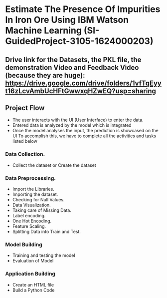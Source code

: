 # Estimate The Presence Of Impurities In Iron Ore Using IBM Watson Machine Learning (SI-GuidedProject-3105-1624000203)

## Drive link for the Datasets, the PKL file, the demonstration Video and Feedback Video (because they are huge): https://drive.google.com/drive/folders/1vfTqEyyt16zLcvAmbUcHFtGwwxqHZwEQ?usp=sharing

## Project Flow
- The user interacts with the UI (User Interface) to enter the data.
- Entered data is analyzed by the model which is integrated
- Once the model analyses the input, the prediction is showcased on the UI
 To accomplish this, we have to complete all the activities and tasks listed below
 ### Data Collection.
   - Collect the dataset or Create the dataset
 ### Data Preprocessing.
   - Import the Libraries.
   - Importing the dataset.
   - Checking for Null Values.
   - Data Visualization.
   - Taking care of Missing Data.
   - Label encoding.
   - One Hot Encoding.
   - Feature Scaling.
   - Splitting Data into Train and Test.
### Model Building
- Training and testing the model
- Evaluation of Model
### Application Building
- Create an HTML file
- Build a Python Code

